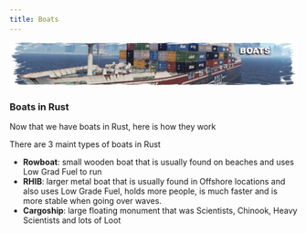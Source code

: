 ```yaml
---
title: Boats
---
```


<p>
  
<center><img src="wiki/images/boats.png"></center>

<p>

<h3>Boats in Rust</h3>
<p>Now that we have boats in Rust, here is how they work</p>
<p>There are 3 maint types of boats in Rust<p>
  <ul>
    <li><b>Rowboat</b>: small wooden boat that is usually found on beaches and uses Low Grad Fuel to run</li>
    <li><b>RHIB</b>: larger metal boat that is usually found in Offshore locations and also uses Low Grade Fuel, holds more people, is much faster and is more stable when going over waves.</li>
    <li><b>Cargoship</b>: large floating monument that was Scientists, Chinook, Heavy Scientists and lots of Loot</li>
   </ul>
  
